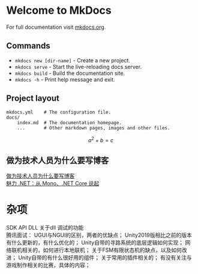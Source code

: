 # Welcome to MkDocs

For full documentation visit [mkdocs.org](https://www.mkdocs.org).

## Commands

* `mkdocs new [dir-name]` - Create a new project.
* `mkdocs serve` - Start the live-reloading docs server.
* `mkdocs build` - Build the documentation site.
* `mkdocs -h` - Print help message and exit.

## Project layout

    mkdocs.yml    # The configuration file.
    docs/
        index.md  # The documentation homepage.
        ...       # Other markdown pages, images and other files.

$$
  a^2+b=c
$$

## 做为技术人员为什么要写博客
[做为技术人员为什么要写博客](https://www.cnblogs.com/zery/p/3343893.html)  
[魅力 .NET：从 Mono、.NET Core 说起 ](https://www.cnblogs.com/xishuai/p/mono-dotnetcore.html)
# 杂项
SDK API DLL
关于dll 调试的功能  
腾讯面试：
UGUI与NGUI的区别，两者的优缺点；
Unity2019版相比之前的版本有什么更新的，有什么优化的；
Unity自带的寻路系统的底层逻辑如何实现；
网络联机相关的，如何进行本地联机；
关于FSM有限状态机的缺点，以及如何改进；
Unity自带的有什么很好用的组件；
关于常用的插件相关的；
有没有关注与游戏制作相关的比赛，具体的内容；